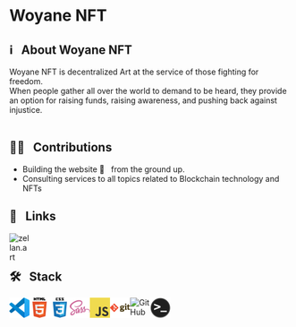 # Woyane NFT

## ℹ️ &nbsp; About Woyane NFT

Woyane NFT is decentralized Art at the service of those fighting for freedom.
</br>
When people gather all over the world to demand to be heard, they provide an option for raising funds, raising awareness, and pushing back against injustice.
</br>
</br>

## 👨‍💻 &nbsp; Contributions

- Building the website 🚧 &nbsp; from the ground up.
- Consulting services to all topics related to Blockchain technology and NFTs

## 🔗 &nbsp; Links

[<img align="left" alt="zellan.art" width="36px" src="https://cdn-icons-png.flaticon.com/512/1150/1150626.png" />][website]
</br>
</br>

## 🛠️ &nbsp; Stack

<img align="left" alt="Visual Studio Code" width="36px" src="https://raw.githubusercontent.com/github/explore/80688e429a7d4ef2fca1e82350fe8e3517d3494d/topics/visual-studio-code/visual-studio-code.png" />
<img align="left" alt="HTML5" width="36px" src="https://raw.githubusercontent.com/github/explore/80688e429a7d4ef2fca1e82350fe8e3517d3494d/topics/html/html.png" />
<img align="left" alt="CSS3" width="36px" src="https://raw.githubusercontent.com/github/explore/80688e429a7d4ef2fca1e82350fe8e3517d3494d/topics/css/css.png" />
<img align="left" alt="Sass" width="36px" src="https://raw.githubusercontent.com/github/explore/80688e429a7d4ef2fca1e82350fe8e3517d3494d/topics/sass/sass.png" />
<img align="left" alt="JavaScript" width="36px" src="https://raw.githubusercontent.com/github/explore/80688e429a7d4ef2fca1e82350fe8e3517d3494d/topics/javascript/javascript.png" />
<img align="left" alt="Git" width="36px" src="https://raw.githubusercontent.com/github/explore/80688e429a7d4ef2fca1e82350fe8e3517d3494d/topics/git/git.png" />
<img align="left" alt="GitHub" width="36px" src="https://cdn-icons-png.flaticon.com/512/270/270798.png" />
<img align="left" alt="Terminal" width="36px" src="https://raw.githubusercontent.com/github/explore/80688e429a7d4ef2fca1e82350fe8e3517d3494d/topics/terminal/terminal.png" />

</br>
</br>

[website]: https://woyaneNFT.netlify.app/#
